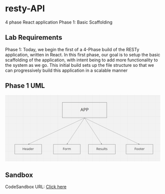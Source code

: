 # resty-API

4 phase React application
Phase 1: Basic Scaffolding

## Lab Requirements

Phase 1: Today, we begin the first of a 4-Phase build of the RESTy application, written in React. In this first phase, our goal is to setup the basic scaffolding of the application, with intent being to add more functionality to the system as we go. This initial build sets up the file structure so that we can progressively build this application in a scalable manner

## Phase 1 UML
![phase1](./phase1.png)

## Sandbox
CodeSandbox URL: [Click here]()